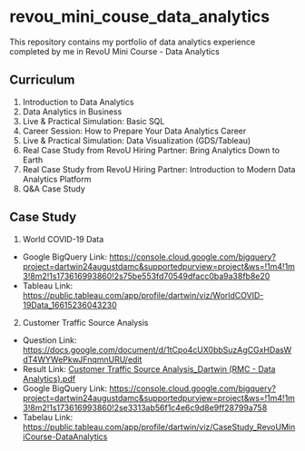 # revou_mini_couse_data_analytics

This repository contains my portfolio of data analytics experience completed by me in RevoU Mini Course - Data Analytics

## Curriculum
1. Introduction to Data Analytics
2. Data Analytics in Business
3. Live & Practical Simulation: Basic SQL
4. Career Session: How to Prepare Your Data Analytics Career
5. Live & Practical Simulation: Data Visualization (GDS/Tableau)
6. Real Case Study from RevoU Hiring Partner: Bring Analytics Down to Earth
7. Real Case Study from RevoU Hiring Partner: Introduction to Modern Data Analytics Platform
8. Q&A Case Study

## Case Study
1. World COVID-19 Data

- Google BigQuery Link: https://console.cloud.google.com/bigquery?project=dartwin24augustdamc&supportedpurview=project&ws=!1m4!1m3!8m2!1s173616993860!2s75be553fd70549dfacc0ba9a38fb8e20
- Tableau Link: https://public.tableau.com/app/profile/dartwin/viz/WorldCOVID-19Data_16615236043230

2. Customer Traffic Source Analysis

- Question Link: https://docs.google.com/document/d/1tCpo4cUX0bbSuzAgCGxHDasWdT4WYWePkwJFnqmnURU/edit
- Result Link: [Customer Traffic Source Analysis_Dartwin (RMC - Data Analytics).pdf](https://github.com/dartwinshu/revou_mini_couse_data_analytics/files/9647117/Customer.Traffic.Source.Analysis_Dartwin.RMC.-.Data.Analytics.pdf)
- Google BigQuery Link: https://console.cloud.google.com/bigquery?project=dartwin24augustdamc&supportedpurview=project&ws=!1m4!1m3!8m2!1s173616993860!2se3313ab56f1c4e6c9d8e9ff28799a758
- Tabelau Link: https://public.tableau.com/app/profile/dartwin/viz/CaseStudy_RevoUMiniCourse-DataAnalytics
